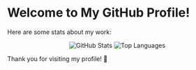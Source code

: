 # Welcome to My GitHub Profile!

Here are some stats about my work:

<div align="center">
  
  <!-- GitHub Stats -->
  <img src="https://github-readme-stats.vercel.app/api?username=YOUR_USERNAME&show_icons=true&theme=radical&card_width=400" alt="GitHub Stats" />
  
  <!-- Most Used Languages -->
  <img src="https://github-readme-stats.vercel.app/api/top-langs/?username=YOUR_USERNAME&layout=compact&theme=radical&card_width=400&langs_count=6" alt="Top Languages" />
  
</div>



Thank you for visiting my profile! 🚀
